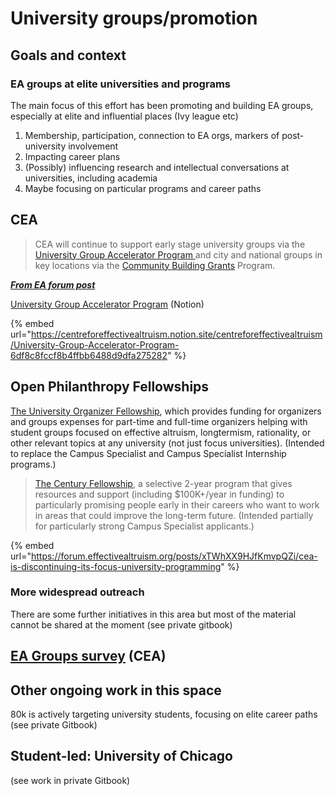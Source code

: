 # University groups/promotion

## Goals and context

### **EA groups at elite universities and programs**

The main focus of this effort has been promoting and building EA groups, especially at elite and influential places (Ivy league etc)

1. Membership, participation, connection to EA orgs, markers of post-university involvement
2. Impacting career plans
3. (Possibly) influencing research and intellectual conversations at universities, including academia
4. Maybe focusing on particular programs and career paths

## CEA

> CEA will continue to support early stage university groups via the [University Group Accelerator Program ](https://centreforeffectivealtruism.notion.site/centreforeffectivealtruism/University-Group-Accelerator-Program-6df8c8fccf8b4ffbb6488d9dfa275282)and city and national groups in key locations via the [Community Building Grants](https://www.centreforeffectivealtruism.org/how-to-join-the-program) Program.

[_**From EA forum post**_](https://forum.effectivealtruism.org/posts/xTWhXX9HJfKmvpQZi/cea-is-discontinuing-its-focus-university-programming)

[University Group Accelerator Program](https://centreforeffectivealtruism.notion.site/centreforeffectivealtruism/University-Group-Accelerator-Program-6df8c8fccf8b4ffbb6488d9dfa275282) (Notion)

{% embed url="https://centreforeffectivealtruism.notion.site/centreforeffectivealtruism/University-Group-Accelerator-Program-6df8c8fccf8b4ffbb6488d9dfa275282" %}

## Open Philanthropy Fellowships

[The University Organizer Fellowship](https://openphilanthropy.org/focus/other-areas/university-organizer-fellowship), which provides funding for organizers and groups expenses for part-time and full-time organizers helping with student groups focused on effective altruism, longtermism, rationality, or other relevant topics at any university (not just focus universities). (Intended to replace the Campus Specialist and Campus Specialist Internship programs.)

> [The Century Fellowship](https://www.openphilanthropy.org/focus/other-areas/century-fellowship), a selective 2-year program that gives resources and support (including $100K+/year in funding) to particularly promising people early in their careers who want to work in areas that could improve the long-term future. (Intended partially for particularly strong Campus Specialist applicants.)

{% embed url="https://forum.effectivealtruism.org/posts/xTWhXX9HJfKmvpQZi/cea-is-discontinuing-its-focus-university-programming" %}

### **More widespread outreach**

There are some further initiatives in this area but most of the material cannot be shared at the moment (see private gitbook)

## [EA Groups survey](https://forum.effectivealtruism.org/posts/Q4aF9T5PuBM2akxp6/ea-groups-survey-2020) (CEA)

## Other ongoing work in this space

80k is actively targeting university students, focusing on elite career paths (see private Gitbook)

## Student-led: University of Chicago

(see work in private Gitbook)
